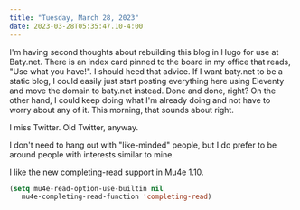```yaml
---
title: "Tuesday, March 28, 2023"
date: 2023-03-28T05:35:47.10-4:00
---
```


I'm having second thoughts about rebuilding this blog in Hugo for use at Baty.net. There is an index card pinned to the board in my office that reads, "Use what you have!". I should heed that advice. If I want baty.net to be a static blog, I could easily just start posting everything here using Eleventy and move the domain to baty.net instead. Done and done, right? On the other hand, I could keep doing what I'm already doing and not have to worry about any of it. This morning, that sounds about right.

I miss Twitter. Old Twitter, anyway.

I don't need to hang out with "like-minded" people, but I do prefer to be around people with interests similar to mine.

I like the new completing-read support in Mu4e 1.10.

```lisp
(setq mu4e-read-option-use-builtin nil
   mu4e-completing-read-function 'completing-read)
```


